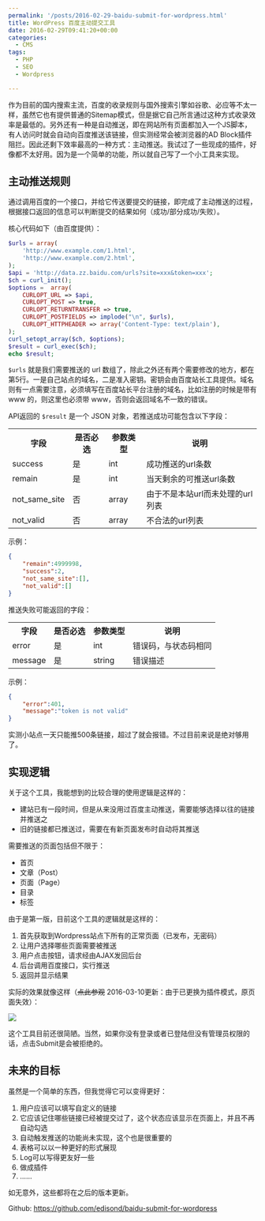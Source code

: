```yaml
---
permalink: '/posts/2016-02-29-baidu-submit-for-wordpress.html'
title: WordPress 百度主动提交工具
date: 2016-02-29T09:41:20+00:00
categories:
  - CMS
tags:
  - PHP
  - SEO
  - Wordpress

---
```




作为目前的国内搜索主流，百度的收录规则与国外搜索引擎如谷歌、必应等不太一样，虽然它也有提供普通的Sitemap模式，但是据它自己所言通过这种方式收录效率是最低的。另外还有一种是自动推送，即在网站所有页面都加入一个JS脚本，有人访问时就会自动向百度推送该链接，但实测经常会被浏览器的AD Block插件阻拦。因此还剩下效率最高的一种方式：主动推送。我试过了一些现成的插件，好像都不太好用。因为是一个简单的功能，所以就自己写了一个小工具来实现。

<!--more-->

## 主动推送规则

通过调用百度的一个接口，并给它传送要提交的链接，即完成了主动推送的过程，根据接口返回的信息可以判断提交的结果如何（成功/部分成功/失败）。

核心代码如下（由百度提供）：

```php
$urls = array(
    'http://www.example.com/1.html',
    'http://www.example.com/2.html',
);
$api = 'http://data.zz.baidu.com/urls?site=xxx&token=xxx';
$ch = curl_init();
$options =  array(
    CURLOPT_URL => $api,
    CURLOPT_POST => true,
    CURLOPT_RETURNTRANSFER => true,
    CURLOPT_POSTFIELDS => implode("\n", $urls),
    CURLOPT_HTTPHEADER => array('Content-Type: text/plain'),
);
curl_setopt_array($ch, $options);
$result = curl_exec($ch);
echo $result;
```

`$urls` 就是我们需要推送的 url 数组了，除此之外还有两个需要修改的地方，都在第5行。一是自己站点的域名，二是准入密钥。密钥会由百度站长工具提供。域名则有一点需要注意，必须填写在百度站长平台注册的域名，比如注册的时候是带有 www 的，则这里也必须带 www，否则会返回域名不一致的错误。

API返回的 `$result` 是一个 JSON 对象，若推送成功可能包含以下字段：


<div class="table-responsive">
  <table class="table table-hover">
    <tr>
      <th>字段</th>
      <th>是否必选</th>
      <th>参数类型</th>
      <th>说明</th>
    </tr>
    <tr>
      <td>success</td>
      <td>是</td>
      <td>int</td>
      <td>成功推送的url条数</td>
    </tr>
    <tr>
      <td>remain</td>
      <td>是</td>
      <td>int</td>
      <td>当天剩余的可推送url条数</td>
    </tr>
    <tr>
      <td>not_same_site</td>
      <td>否</td>
      <td>array</td>
      <td>由于不是本站url而未处理的url列表</td>
    </tr>
    <tr>
      <td>
        not_valid
      </td>
      <td>
        否
      </td>
      <td>
        array
      </td>
      <td>
        不合法的url列表
      </td>
    </tr>
  </table>
</div>

示例：

```json
{
    "remain":4999998,
    "success":2,
    "not_same_site":[],
    "not_valid":[]
}
```

推送失败可能返回的字段：

<div class="table-responsive">
  <table class="table table-hover">
    <tr>
      <th>
        字段
      </th>
      <th>
        是否必选
      </th>
      <th>
        参数类型
      </th>
      <th>
        说明
      </th>
    </tr>
    <tr>
      <td>
        error
      </td>
      <td>
        是
      </td>
      <td>
        int
      </td>
      <td>
        错误码，与状态码相同
      </td>
    </tr>
    <tr>
      <td>
        message
      </td>
      <td>
        是
      </td>
      <td>
        string
      </td>
      <td>
        错误描述
      </td>
    </tr>
  </table>
</div>

示例：

```json
{
    "error":401,
    "message":"token is not valid"
}
```

实测小站点一天只能推500条链接，超过了就会报错。不过目前来说是绝对够用了。

## 实现逻辑

关于这个工具，我能想到的比较合理的使用逻辑是这样的：

  * 建站已有一段时间，但是从来没用过百度主动推送，需要能够选择以往的链接并推送之
  * 旧的链接都已推送过，需要在有新页面发布时自动将其推送

需要推送的页面包括但不限于：

  * 首页
  * 文章（Post）
  * 页面（Page）
  * 目录
  * 标签

由于是第一版，目前这个工具的逻辑就是这样的：

  1. 首先获取到Wordpress站点下所有的正常页面（已发布，无密码）
  2. 让用户选择哪些页面需要被推送
  3. 用户点击按钮，请求经由AJAX发回后台
  4. 后台调用百度接口，实行推送
  5. 返回并显示结果

实际的效果就像这样（<del>点此参观</del> 2016-03-10更新：由于已更换为插件模式，原页面失效）：

![](https://user-images.githubusercontent.com/5960988/48595794-3eec3f80-e991-11e8-9965-17782fe609a2.jpg)

这个工具目前还很简陋。当然，如果你没有登录或者已登陆但没有管理员权限的话，点击Submit是会被拒绝的。

## 未来的目标

虽然是一个简单的东西，但我觉得它可以变得更好：

  1. 用户应该可以填写自定义的链接
  2. 它应该记住哪些链接已经被提交过了，这个状态应该显示在页面上，并且不再自动勾选
  3. 自动触发推送的功能尚未实现，这个也是很重要的
  4. 表格可以以一种更好的形式展现
  5. Log可以写得更友好一些
  6. 做成插件
  7. &#8230;&#8230;

如无意外，这些都将在之后的版本更新。

Github: <https://github.com/edisond/baidu-submit-for-wordpress>

